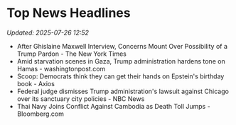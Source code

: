 # Top News Headlines

_Updated: 2025-07-26 12:52_

- After Ghislaine Maxwell Interview, Concerns Mount Over Possibility of a Trump Pardon - The New York Times
- Amid starvation scenes in Gaza, Trump administration hardens tone on Hamas - washingtonpost.com
- Scoop: Democrats think they can get their hands on Epstein's birthday book - Axios
- Federal judge dismisses Trump administration's lawsuit against Chicago over its sanctuary city policies - NBC News
- Thai Navy Joins Conflict Against Cambodia as Death Toll Jumps - Bloomberg.com